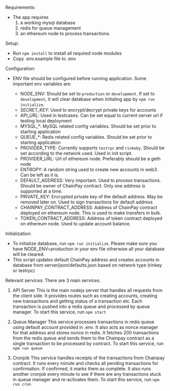 Requirements:
  - The app requires 
    1. a working mysql database
    2. redis for queue management 
    3. an ethereum node to process transactions.

Setup:
  - Run `npm install` to install all required node modules
  - Copy .env.example file to .env

Configuration:
  - ENV file should be configured before running application. Some important env variables are:

    - NODE_ENV:
      Should be set to `production` or `development`. If set to `development`, it will clear database when initialing app by `npm run initialize`.
    - SECRET_KEY:
      Used to encrypt/decrypt private keys for accounts
    - API_URL:
      Used in testcases. Can be set equal to current server url if testing local deployment
    - MYSQL_*:
      MySQL related config variables. Should be set prior to starting application
    - QUEUE_*:
      Redis related config variables. Should be set prior to starting application
    - PROVIDER_TYPE:
      Currently supports `testrpc` and `rinkeby`. Should be set according to the network used. Used in init script.
    - PROVIDER_URL:
      Url of ethereum node. Preferably should be a geth node
    - ENTROPY:
      A random string used to create new accounts in web3. Can be left as it is.
    - DEFAULT_ADDRESS:
      Very important. Used to process transactions. Should be owner of ChainPay contract. Only one address is supported at a time.
    - PRIVATE_KEY:
      Encrypted private key of the default address. May be removed later on. Used to sign transactions for default address
    - CHAINPAY_CONTRACT_ADDRESS:
      Address of ChainPay contract deployed on ethereum node. This is used to make transfers in bulk.
    - TOKEN_CONTRACT_ADDRESS:
      Address of token contract deployed on ethereum node. Used to update account balance.

Initialization:
  - To initialize database, run `npm run initialize`. Please make sure you have NODE_ENV=production in your env file otherwise all your database will be cleared.
  - This script updates default ChainPay address and creates accounts in database from server/json/defaults.json based on network type (rinkey or testrpc)


Relevant services:
  There are 3 main services.
  1. API Server
    This is the main nodejs server that handles all requests from the client side. It provides routes such as creating accounts, creating new transactions and getting status of a transaction etc. Each transaction is pushed into a redis queue and processed by queue manager.
    To start this service, run `npm start`

  2. Queue Manager
    This service processes transactions in redis queue using default account provided in .env. It also acts as nonce manager for that address and stores nonce in redis. It fetches 200 transactions from the redis queue and sends them to the Chainpay contract as a single transaction to be processed by contract.
    To start this service, run `npm run queue` 

  3. Cronjob
    This service handles receipts of the transactions from Chainpay contract. It runs every minute and checks all pending transactions for confirmation. If confirmed, it marks them as complete. It also runs another cronjob every minute to see if there are any transactions stuck in queue manager and re-activates them.
    To start this service, run `npm run cron`

     



